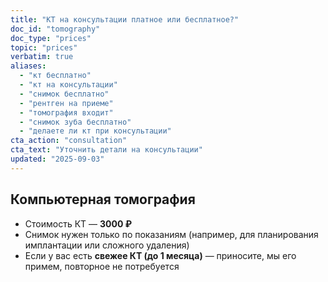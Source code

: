 ```yaml
---
title: "КТ на консультации платное или бесплатное?"
doc_id: "tomography"
doc_type: "prices"
topic: "prices"
verbatim: true
aliases:
  - "кт бесплатно"
  - "кт на консультации"
  - "снимок бесплатно"
  - "рентген на приеме"
  - "томография входит"
  - "снимок зуба бесплатно"
  - "делаете ли кт при консультации"
cta_action: "consultation"
cta_text: "Уточнить детали на консультации"
updated: "2025-09-03"
---
```


## Компьютерная томография
- Стоимость КТ — **3000 ₽**  
- Снимок нужен только по показаниям (например, для планирования имплантации или сложного удаления)  
- Если у вас есть **свежее КТ (до 1 месяца)** — приносите, мы его примем, повторное не потребуется  

